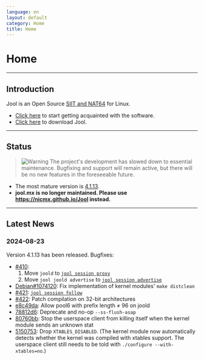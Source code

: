 ```yaml
---
language: en
layout: default
category: Home
title: Home
---
```


# Home

-------------------

## Introduction

Jool is an Open Source [SIIT and NAT64](intro-xlat.html) for Linux.

* [Click here](documentation.html) to start getting acquainted with the software.
* [Click here](download.html) to download Jool.

-------------------

## Status

> ![Warning](../images/warning.svg) The project's development has slowed down to essential maintenance. Bugfixing and support will remain active, but there will be no new features in the foreseeable future.

- The most mature version is [4.1.13](download.html#41x).
- **jool.mx is no longer maintained. Please use https://nicmx.github.io/Jool instead.**

-------------------

## Latest News

### 2024-08-23

Version 4.1.13 has been released. Bugfixes:

- [#410](https://github.com/NICMx/Jool/issues/410):
	1. Move `joold` to [`jool session proxy`](usr-flags-session.html#proxy)
	2. Move `jool joold advertise` to [`jool session advertise`](usr-flags-session.html#advertise)
- [Debian#1074120](https://bugs.debian.org/cgi-bin/bugreport.cgi?bug=1074120): Fix implementation of kernel modules' `make distclean`
- [#421](https://github.com/NICMx/Jool/issues/421): [`jool session follow`](usr-flags-session.html#follow)
- [#422](https://github.com/NICMx/Jool/pull/422): Patch compilation on 32-bit architectures
- [e8c49da](https://github.com/NICMx/Jool/commit/e8c49daaa5ae2fc5e75ad4bf7079b815775f1a50): Allow pool6 with prefix length ≠ 96 on joold
- [78812d6](https://github.com/NICMx/Jool/commit/78812d66d5b1b7e3ae767b24a1e12bd9dc5b2eab): Deprecate and no-op `--ss-flush-asap`
- [80760bb](https://github.com/NICMx/Jool/commit/80760bbc6e972cad0ea3ecff7d6452077b0222f4): Stop the userspace client from killing itself when the kernel module sends an unknown stat
- [5150753](https://github.com/NICMx/Jool/commit/51507535de7d621263544237485bed3085ae3643): Drop `XTABLES_DISABLED`. (The kernel module now automatically detects whether the kernel was compiled with xtables support. The userspace client still needs to be told with `./configure --with-xtables=no`.)
